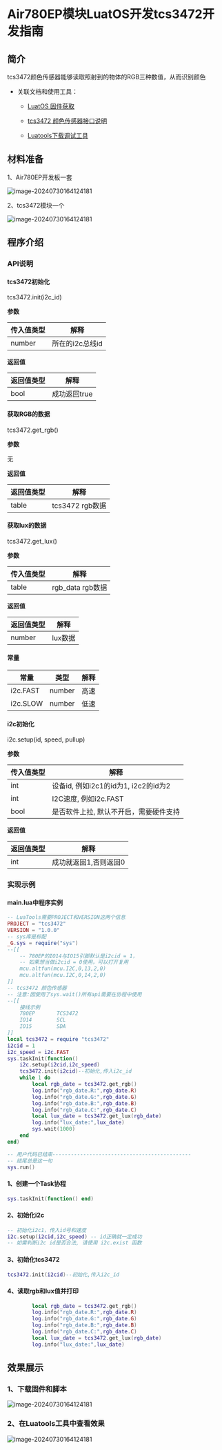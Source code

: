 # Air780EP模块LuatOS开发tcs3472开发指南

## 简介

tcs3472颜色传感器能够读取照射到的物体的RGB三种数值，从而识别颜色

- 关联文档和使用工具：

  - [LuatOS 固件获取](https://gitee.com/openLuat/LuatOS/releases)

  - [tcs3472 颜色传感器接口说明](https://wiki.luatos.com/api/libs/tcs3472.html)

  - [Luatools下载调试工具](https://gitee.com/openLuat/luatos-doc-pool/blob/master/doc/开发工具及使用说明/Luatools下载调试工具.md)

## 材料准备

1、Air780EP开发板一套

![image-20240730164124181](image/780EP开发板.jpg)

2、tcs3472模块一个

![image-20240730164124181](image/tcs3472实物图.jpg)

## 程序介绍

### API说明

#### tcs3472初始化

tcs3472.init(i2c_id)

**参数**

| 传入值类型 | 解释            |
| ---------- | --------------- |
| number     | 所在的i2c总线id |

**返回值**

| 返回值类型 | 解释         |
| ---------- | ------------ |
| bool       | 成功返回true |

#### 获取RGB的数据

tcs3472.get_rgb()

**参数**

无

**返回值**

| 返回值类型 | 解释            |
| ---------- | --------------- |
| table      | tcs3472 rgb数据 |

#### 获取lux的数据

tcs3472.get_lux()

**参数**

| 传入值类型 | 解释             |
| ---------- | ---------------- |
| table      | rgb_data rgb数据 |

**返回值**

| 返回值类型 | 解释    |
| ---------- | ------- |
| number     | lux数据 |

#### 常量

| 常量     | 类型   | 解释 |
| -------- | ------ | ---- |
| i2c.FAST | number | 高速 |
| i2c.SLOW | number | 低速 |

#### i2c初始化

i2c.setup(id, speed, pullup)

**参数**

| 传入值类型 | 解释                                   |
| ---------- | -------------------------------------- |
| int        | 设备id, 例如i2c1的id为1, i2c2的id为2   |
| int        | I2C速度, 例如i2c.FAST                  |
| bool       | 是否软件上拉, 默认不开启，需要硬件支持 |

**返回值**

| 返回值类型 | 解释                  |
| ---------- | --------------------- |
| int        | 成功就返回1,否则返回0 |

### 实现示例

#### main.lua中程序实例

```lua
-- LuaTools需要PROJECT和VERSION这两个信息
PROJECT = "tcs3472"
VERSION = "1.0.0"
-- sys库是标配
_G.sys = require("sys")
--[[
    -- 780EP的IO14与IO15引脚默认是i2cid = 1，
    -- 如果想当做i2cid = 0使用，可以打开复用
    mcu.altfun(mcu.I2C,0,13,2,0)
    mcu.altfun(mcu.I2C,0,14,2,0)
]]
-- tcs3472 颜色传感器
-- 注意:因使用了sys.wait()所有api需要在协程中使用
--[[
    接线示例
    780EP       TCS3472
    IO14        SCL
    IO15        SDA
]]
local tcs3472 = require "tcs3472"
i2cid = 1
i2c_speed = i2c.FAST
sys.taskInit(function()
    i2c.setup(i2cid,i2c_speed)
    tcs3472.init(i2cid)--初始化,传入i2c_id
    while 1 do
        local rgb_date = tcs3472.get_rgb()
        log.info("rgb_date.R:",rgb_date.R)
        log.info("rgb_date.G:",rgb_date.G)
        log.info("rgb_date.B:",rgb_date.B)
        log.info("rgb_date.C:",rgb_date.C)
        local lux_date = tcs3472.get_lux(rgb_date)
        log.info("lux_date:",lux_date)
        sys.wait(1000)
    end
end)

-- 用户代码已结束---------------------------------------------
-- 结尾总是这一句
sys.run()
```

#### 1、创建一个Task协程

```lua
sys.taskInit(function() end)
```

#### 2、初始化i2c

```lua
-- 初始化i2c1，传入id号和速度
i2c.setup(i2cid,i2c_speed) -- id正确就一定成功
-- 如需判断i2c id是否合法, 请使用 i2c.exist 函数
```

#### 3、初始化tcs3472

```lua
tcs3472.init(i2cid)--初始化,传入i2c_id
```

#### 4、读取rgb和lux值并打印

```lua
		local rgb_date = tcs3472.get_rgb()
        log.info("rgb_date.R:",rgb_date.R)
        log.info("rgb_date.G:",rgb_date.G)
        log.info("rgb_date.B:",rgb_date.B)
        log.info("rgb_date.C:",rgb_date.C)
        local lux_date = tcs3472.get_lux(rgb_date)
        log.info("lux_date:",lux_date)
```

## 效果展示

### 1、下载固件和脚本

![image-20240730164124181](image/Luatools下载固件和脚本.png)

### 2、在Luatools工具中查看效果

![image-20240730164124181](image/tcs3472效果展示.png)













